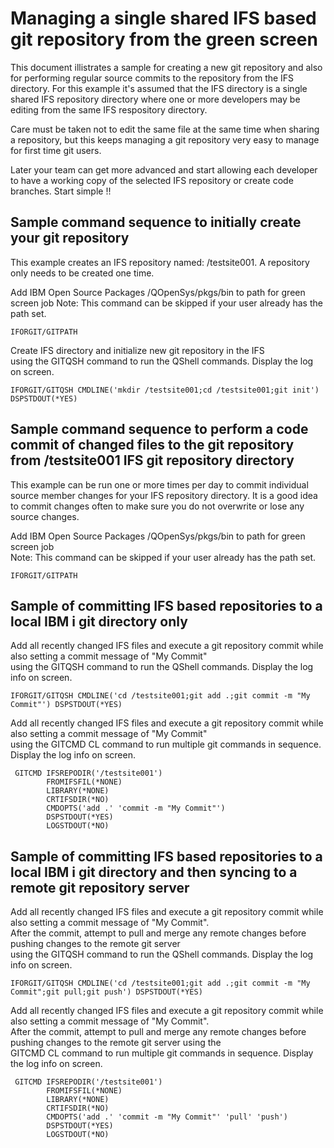 # Managing a single shared IFS based git repository from the green screen
This document illistrates a sample for creating a new git repository and also for performing regular source commits to the repository from the IFS directory. For this example it's assumed that the IFS directory is a single shared IFS repository directory where one or more developers may be editing from the same IFS respository directory.

Care must be taken not to edit the same file at the same time when sharing a repository, but this keeps managing a git repository very easy to manage for first time git users. 

Later your team can get more advanced and start allowing each developer to have a working copy of the selected IFS repository or create code branches. Start simple !!

## Sample command sequence to initially create your git repository

This example creates an IFS repository named: /testsite001. A repository only needs to be created one time.

Add IBM Open Source Packages /QOpenSys/pkgs/bin to path for green screen job 
Note: This command can be skipped if your user already has the path set.     
```
IFORGIT/GITPATH
```

Create IFS directory and initialize new git repository in the IFS   
using the GITQSH command to run the QShell commands. Display the log on screen.   
```
IFORGIT/GITQSH CMDLINE('mkdir /testsite001;cd /testsite001;git init') DSPSTDOUT(*YES)
```               

## Sample command sequence to perform a code commit of changed files to the git repository from /testsite001 IFS git repository directory

This example can be run one or more times per day to commit individual source member changes for your IFS repository directory.  It is a good idea to commit changes often to make sure you do not overwrite or lose any source changes. 

Add IBM Open Source Packages /QOpenSys/pkgs/bin to path for green screen job    
Note: This command can be skipped if your user already has the path set.   
```
IFORGIT/GITPATH          
```

## Sample of committing IFS based repositories to a local IBM i git directory only 

Add all recently changed IFS files and execute a git repository commit while also setting a commit message of "My Commit"   
using the GITQSH command to run the QShell commands. Display the log info on screen.    
```
IFORGIT/GITQSH CMDLINE('cd /testsite001;git add .;git commit -m "My Commit"') DSPSTDOUT(*YES)
``` 

Add all recently changed IFS files and execute a git repository commit while also setting a commit message of "My Commit"     
using the GITCMD CL command to run multiple git commands in sequence. Display the log info on screen.       
```
 GITCMD IFSREPODIR('/testsite001')
        FROMIFSFIL(*NONE)                          
        LIBRARY(*NONE)                             
        CRTIFSDIR(*NO)                             
        CMDOPTS('add .' 'commit -m "My Commit"')        
        DSPSTDOUT(*YES)                            
        LOGSTDOUT(*NO)                             
```

## Sample of committing IFS based repositories to a local IBM i git directory and then syncing to a remote git repository server 

Add all recently changed IFS files and execute a git repository commit while also setting a commit message of "My Commit".  
After the commit, attempt to pull and merge any remote changes before pushing changes to the remote git server  
using the GITQSH command to run the QShell commands. Display the log info on screen.  
```
IFORGIT/GITQSH CMDLINE('cd /testsite001;git add .;git commit -m "My Commit";git pull;git push') DSPSTDOUT(*YES)
``` 

Add all recently changed IFS files and execute a git repository commit while also setting a commit message of "My Commit".  
After the commit, attempt to pull and merge any remote changes before pushing changes to the remote git server using the   
GITCMD CL command to run multiple git commands in sequence. Display the log info on screen.     
```
 GITCMD IFSREPODIR('/testsite001')
        FROMIFSFIL(*NONE)                          
        LIBRARY(*NONE)                             
        CRTIFSDIR(*NO)                             
        CMDOPTS('add .' 'commit -m "My Commit"' 'pull' 'push')        
        DSPSTDOUT(*YES)                            
        LOGSTDOUT(*NO)                             
```        


